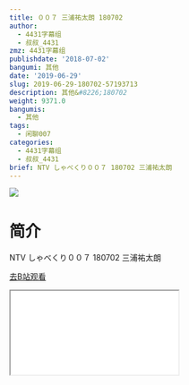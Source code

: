 ```yaml
---
title: ００７ 三浦祐太朗 180702
author:
  - 4431字幕组
  - 叔叔_4431
zmz: 4431字幕组
publishdate: '2018-07-02'
bangumi: 其他
date: '2019-06-29'
slug: 2019-06-29-180702-57193713
description: 其他&#8226;180702
weight: 9371.0
bangumis:
  - 其他
tags:
  - 闲聊007
categories:
  - 4431字幕组
  - 叔叔_4431
brief: NTV しゃべくり００７ 180702 三浦祐太朗
---
```

![](https://raw.githubusercontent.com/tcgriffith/owaraisite/master/static/tmpimg/55dfafc29afef8f232db3fe6864aa8633536c8e3.jpg.480.jpg)
# 简介  
NTV
しゃべくり００７ 180702 三浦祐太朗  

[去B站观看](https://www.bilibili.com/video/av57193713/)
<div class ="resp-container"><iframe class="testiframe" src="//player.bilibili.com/player.html?aid=57193713"", scrolling="no", allowfullscreen="true" > </iframe></div> 
